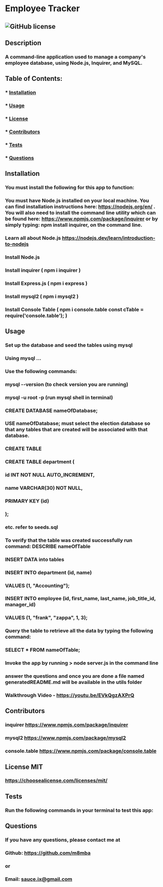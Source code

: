 # Employee Tracker
  
  ## ![GitHub license](https://img.shields.io/github/license/Naereen/StrapDown.js.svg)  

  ## Description
  ### A command-line application used to manage a company's employee database, using Node.js, Inquirer, and MySQL. 

  ## Table of Contents:
  ###  * [Installation](#installation)
  ###  * [Usage](#usage)
  ###  * [License](#license)
  ###  * [Contributors](#contributors)
  ###  * [Tests](#tests)
  ###  * [Questions](#questions)

  ## Installation
  ### You must install the following for this app to function:

  ### You must have Node.js installed on your local machine. You can find installation instructions here: https://nodejs.org/en/ . You will also need to install the command line utility which can be found here: https://www.npmjs.com/package/inquirer or by simply typing: npm install inquirer, on the command line. 
  ### Learn all about Node.js https://nodejs.dev/learn/introduction-to-nodejs

  ### Install Node.js
  ### Install inquirer ( npm i inquirer )
  ### Install Express.js ( npm i express )
  ### Install mysql2 ( npm i mysql2 )   
  ### Install Console Table ( npm i console.table const cTable = require('console.table'); )

  ## Usage
  ### Set up the database and seed the tables using mysql
  ### Using mysql ...
  ### Use the following commands: 
  ### mysql --version (to check version you are running)
  ### mysql -u root -p (run mysql shell in terminal)
  ### CREATE DATABASE nameOfDatabase;
  ### USE nameOfDatabase;  must select the election database so that any tables that are created will be associated with that database.
  ### CREATE TABLE
  ### CREATE TABLE department (
  ### id INT NOT NULL AUTO_INCREMENT,
  ### name VARCHAR(30) NOT NULL,
  ### PRIMARY KEY (id)
  ### );
  ### etc. refer to seeds.sql
  ### To verify that the table was created successfully run command: DESCRIBE nameOfTable
  ### INSERT DATA into tables
  ### INSERT INTO department (id, name)
  ### VALUES (1, "Accounting");
  ### INSERT INTO employee (id, first_name, last_name, job_title_id, manager_id)
  ### VALUES (1, "frank", "zappa", 1, 3);
  ### Query the table to retrieve all the data by typing the following command:
  ### SELECT * FROM nameOfTable;
  ### Invoke the app by running > node server.js in the command line
  ### answer the questions and once you are done a file named generatedREADME.md will be available in the utils folder
  ### Walkthrough Video - https://youtu.be/EVkQgzAXPrQ

  ## Contributors
  ### inquirer https://www.npmjs.com/package/inquirer
  ### mysql2 https://www.npmjs.com/package/mysql2
  ### console.table https://www.npmjs.com/package/console.table

  ## License MIT  
  ### https://choosealicense.com/licenses/mit/

  ## Tests
  ### Run the following commands in your terminal to test this app:
  ### 

  ## Questions
  ### If you have any questions, please contact me at
  ### Github: https://github.com/m8mba
  ### or
  ### Email: sauce.ix@gmail.com